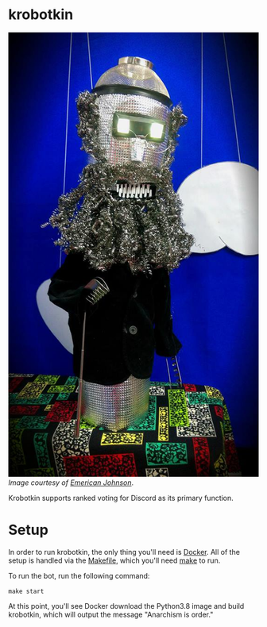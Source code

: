 # krobotkin

![Krobotkin](/docs/img/krobotkin.jpg)
_Image courtesy of [Emerican Johnson](https://twitter.com/emericanjohnson/status/1006515332696010753)_.

Krobotkin supports ranked voting for Discord as its primary function.

# Setup

In order to run krobotkin, the only thing you'll need is [Docker](https://www.docker.com).
All of the setup is handled via the [Makefile](./Makefile), which you'll need
[make](http://man7.org/linux/man-pages/man1/make.1.html) to run.

To run the bot, run the following command:

```
make start
```

At this point, you'll see Docker download the Python3.8 image and build krobotkin,
which will output the message "Anarchism is order."
